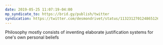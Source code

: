 ```yaml
---
date: 2019-05-25 11:07:19-04:00
mp_syndicate_to: https://brid.gy/publish/twitter
syndication: https://twitter.com/desmondrivet/status/1132312701248651264
---
```


Philosophy mostly consists of inventing elaborate justification systems for one's own personal beliefs